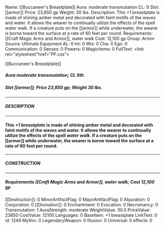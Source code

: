 Name: [[Buccaneer's Breastplate]]
Aura: moderate transmutation
CL: 9
Slot: [[armor]]
Price: 23,850 gp
Weight: 30 lbs.
Description: This +1 breastplate is made of shining amber metal and decorated with faint motifs of the waves and water. It allows the wearer to continually utilize the effects of the spell water walk. If a creature puts on the [[armor]] while underwater, the wearer is borne toward the surface at a rate of 60 feet per round.
Requirements: [[Craft Magic Arms and Armor]], water walk
Cost: 12,100 gp
Group: Armor
Source: Ultimate Equipment
AL: 0
Int: 0
Wis: 0
Cha: 0
Ego: 0
Communication: 0
Senses: 0
Powers: 0
MagicItems: 0
FullText: <link rel="stylesheet"href="PF.css"><div class="heading"><p class="alignleft">[[Buccaneer's Breastplate]]</p><div style="clear: both;"></div></div><div><h5><b>Aura </b>moderate transmutation; <b>CL </b>9th</h5><h5><b>Slot </b>[[armor]]; <b>Price </b>23,850 gp; <b>Weight </b>30 lbs.</h5></div><hr/><div><h5><b>DESCRIPTION</b></h5></div><hr/><div><h4><p>This <i>+1 breastplate</i> is made of shining amber metal and decorated with faint motifs of the waves and water. It allows the wearer to continually utilize the effects of the spell <i>water walk</i>. If a creature puts on the [[armor]] while underwater, the wearer is borne toward the surface at a rate of 60 feet per round.</p></h4></div><hr/><div><h5><b>CONSTRUCTION</b></h5></div><hr/><div><h5><b>Requirements </b>[[Craft Magic Arms and Armor]], <i>water walk</i>; <b>Cost </b>12,100 gp</h5></div>
[[Destruction]]: 0
MinorArtifactFlag: 0
MajorArtifactFlag: 0
Abjuration: 0
Conjuration: 0
[[Divination]]: 0
Enchantment: 0
Evocation: 0
Necromancy: 0
Transmutation: 1
AuraStrength: moderate
WeightValue: 30.0
PriceValue: 23850
CostValue: 12100
Languages: 0
BaseItem: +1 breastplate
LinkText: 0
id: 1249
Mythic: 0
LegendaryWeapon: 0
Illusion: 0
Universal: 0
effects: 0
